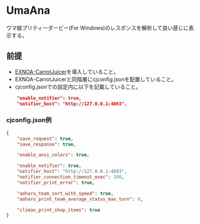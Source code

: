 # UmaAna
ウマ娘プリティーダービー(For Windows)のレスポンスを解析して良い感じに表示する。


## 前提
- [EXNOA-CarrotJuicer](https://github.com/CNA-Bld/EXNOA-CarrotJuicer)を導入していること。
- EXNOA-CarrotJuicerと同階層にcjconfig.jsonを配置していること。
- cjconfig.jsonでの設定内に以下を記載していること。
```json
    "enable_notifier": true,
    "notifier_host": "http://127.0.0.1:4693",
```

### cjconfig.json例
```json
{
	"save_request": true,
	"save_response": true,

	"enable_ansi_colors": true, 

	"enable_notifier": true,
	"notifier_host": "http://127.0.0.1:4693",
	"notifier_connection_timeout_msec": 100,
	"notifier_print_error": true,

	"aoharu_team_sort_with_speed": true,
	"aoharu_print_team_average_status_max_turn": 0,

	"climax_print_shop_items": true
}
```

